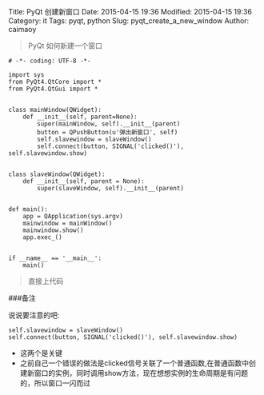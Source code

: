 Title: PyQt 创建新窗口
Date: 2015-04-15 19:36
Modified: 2015-04-15 19:36
Category: it
Tags: pyqt, python
Slug: pyqt_create_a_new_window
Author: caimaoy


>PyQt 如何新建一个窗口


```
# -*- coding: UTF-8 -*-

import sys
from PyQt4.QtCore import *
from PyQt4.QtGui import *


class mainWindow(QWidget):
    def __init__(self, parent=None):
        super(mainWindow, self).__init__(parent)
        button = QPushButton(u'弹出新窗口', self)
        self.slavewindow = slaveWindow()
        self.connect(button, SIGNAL('clicked()'), self.slavewindow.show)


class slaveWindow(QWidget):
    def __init__(self, parent = None):
        super(slaveWindow, self).__init__(parent)


def main():
    app = QApplication(sys.argv)
    mainwindow = mainWindow()
    mainwindow.show()
    app.exec_()


if __name__ == '__main__':
    main()
```
> 直接上代码

###备注

说说要注意的吧:

```
self.slavewindow = slaveWindow()
self.connect(button, SIGNAL('clicked()'), self.slavewindow.show)
```
- 这两个是关键
- 之前自己一个错误的做法是clicked信号关联了一个普通函数,在普通函数中创建新窗口的实例，同时调用show方法，现在想想实例的生命周期是有问题的，所以窗口一闪而过

